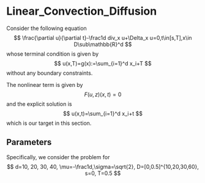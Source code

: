 

# Linear_Convection_Diffusion

Consider the following equation
$$
\frac{\partial u}{\partial t}-\frac1d div_x u+\Delta_x u=0,t\in[s,T],x\in D\sub\mathbb{R}^d
$$
whose terminal condition is given by
$$
u(x,T)=g(x):=\sum_{i=1}^d x_i+T
$$
without any boundary constraints.

The nonlinear term is given by
$$
F(u,z)(x,t)=0
$$
and the explicit solution is
$$
u(x,t)=\sum_{i=1}^d x_i+t
$$
which is our target in this section.

## Parameters

Specifically, we consider the problem for
$$
d=10, 20, 30, 40, \mu=-\frac1d,\sigma=\sqrt{2}, D=[0,0.5]^{10,20,30,60}, s=0, T=0.5
$$

